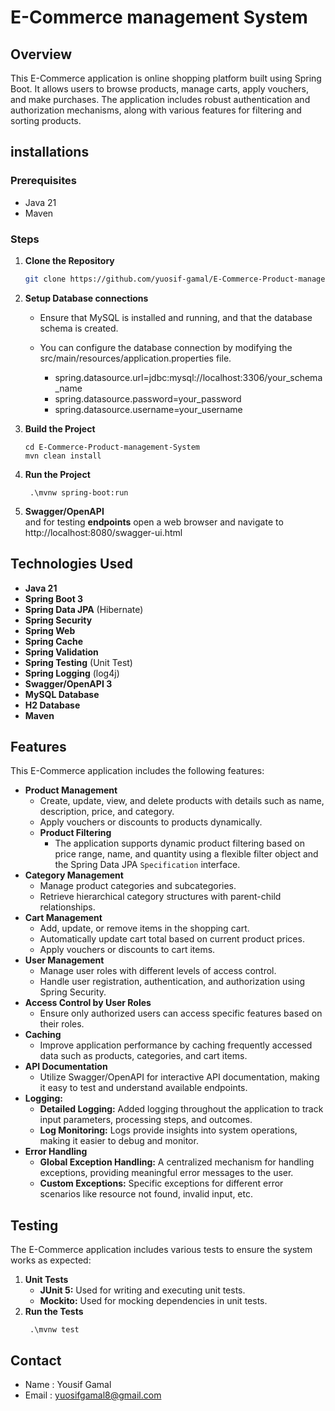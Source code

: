 # E-Commerce management System

## Overview

This E-Commerce application is online shopping platform built using Spring Boot. It allows users to browse products,
manage carts, apply vouchers, and make purchases. The application includes robust authentication and authorization
mechanisms, along with various features for filtering and sorting products.

## installations

### Prerequisites

* Java 21
* Maven

### Steps

1. **Clone the Repository**

   ```bash
   git clone https://github.com/yuosif-gamal/E-Commerce-Product-management-System.git

2. **Setup Database connections** </br>
    * Ensure that MySQL is installed and running, and that the database schema is created.
    * You can configure the database connection by modifying the src/main/resources/application.properties file. </br>

        * spring.datasource.url=jdbc:mysql://localhost:3306/your_schema_name
        * spring.datasource.password=your_password
        * spring.datasource.username=your_username
      
3. **Build the Project**
    ```
   cd E-Commerce-Product-management-System
   mvn clean install
4. **Run the Project**
   ```
    .\mvnw spring-boot:run

5. **Swagger/OpenAPI** </br>
   and for testing  **endpoints** open a web browser and navigate to http://localhost:8080/swagger-ui.html

## Technologies Used

- **Java 21**
- **Spring Boot 3**
- **Spring Data JPA** (Hibernate)
- **Spring Security**
- **Spring Web**
- **Spring Cache**
- **Spring Validation**
- **Spring Testing** (Unit Test)
- **Spring Logging** (log4j)
- **Swagger/OpenAPI 3**
- **MySQL Database**
- **H2 Database**
- **Maven**

## Features

This E-Commerce application includes the following features:

* **Product Management**
    * Create, update, view, and delete products with details such as name, description, price, and category.
    * Apply vouchers or discounts to products dynamically.
    * **Product Filtering**
        * The application supports dynamic product filtering based on price range, name, and quantity using a flexible
          filter object and the Spring Data JPA `Specification` interface.
* **Category Management**
    * Manage product categories and subcategories.
    * Retrieve hierarchical category structures with parent-child relationships.
* **Cart Management**
    * Add, update, or remove items in the shopping cart.
    * Automatically update cart total based on current product prices.
    * Apply vouchers or discounts to cart items.
* **User Management**
    * Manage user roles with different levels of access control.
    * Handle user registration, authentication, and authorization using Spring Security.
* **Access Control by User Roles**
    * Ensure only authorized users can access specific features based on their roles.
* **Caching**
    * Improve application performance by caching frequently accessed data such as products, categories, and cart items.
* **API Documentation**
    * Utilize Swagger/OpenAPI for interactive API documentation, making it easy to test and understand available
      endpoints.
* **Logging:**
    * **Detailed Logging:** Added logging throughout the application to track input parameters, processing steps, and
      outcomes.
    * **Log Monitoring:** Logs provide insights into system operations, making it easier to debug and monitor.
* **Error Handling**
    * **Global Exception Handling:** A centralized mechanism for handling exceptions, providing meaningful error
      messages to the user.
    * **Custom Exceptions:** Specific exceptions for different error scenarios like resource not found, invalid input,
      etc.

## Testing

The E-Commerce application includes various tests to ensure the system works as expected:

1. **Unit Tests**
    * **JUnit 5:** Used for writing and executing unit tests.
    * **Mockito:** Used for mocking dependencies in unit tests.
2. **Run the Tests**
   ```
    .\mvnw test

## Contact

- Name : Yousif Gamal
- Email : yuosifgamal8@gmail.com